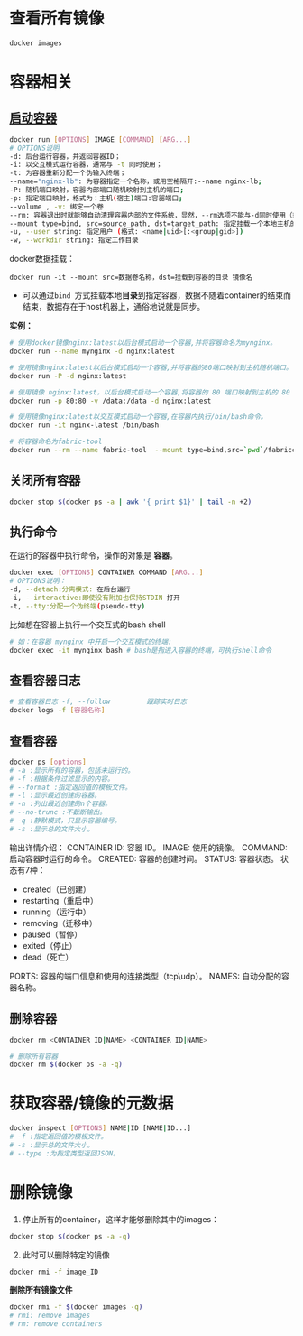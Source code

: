 # 查看所有镜像

```BASH
docker images
```

# 容器相关

## [启动容器](https://www.runoob.com/docker/docker-run-command.html)

```BASH
docker run [OPTIONS] IMAGE [COMMAND] [ARG...]
# OPTIONS说明
-d: 后台运行容器，并返回容器ID；
-i: 以交互模式运行容器，通常与 -t 同时使用；
-t: 为容器重新分配一个伪输入终端；
--name="nginx-lb": 为容器指定一个名称，或用空格隔开:--name nginx-lb;
-P: 随机端口映射，容器内部端口随机映射到主机的端口;
-p: 指定端口映射，格式为：主机(宿主)端口:容器端口;
--volume , -v: 绑定一个卷
--rm: 容器退出时就能够自动清理容器内部的文件系统，显然，--rm选项不能与-d同时使用（或者说同时使用没有意义），即只能自动清理foreground容器，不能自动清理detached容器。
--mount type=bind, src=source_path, dst=target_path: 指定挂载一个本地主机的目录到容器中去
-u, --user string: 指定用户 (格式: <name|uid>[:<group|gid>])
-w, --workdir string: 指定工作目录
```

docker数据挂载：

`docker run -it --mount src=数据卷名称，dst=挂载到容器的目录 镜像名`

* 可以通过`bind `方式挂载本地**目录**到指定容器，数据不随着container的结束而结束，数据存在于host机器上，通俗地说就是同步。



**实例：**

```BASH
# 使用docker镜像nginx:latest以后台模式启动一个容器,并将容器命名为mynginx。
docker run --name mynginx -d nginx:latest

# 使用镜像nginx:latest以后台模式启动一个容器,并将容器的80端口映射到主机随机端口。
docker run -P -d nginx:latest

# 使用镜像 nginx:latest，以后台模式启动一个容器,将容器的 80 端口映射到主机的 80 端口,主机的目录 /data 映射到容器的 /data。
docker run -p 80:80 -v /data:/data -d nginx:latest

# 使用镜像nginx:latest以交互模式启动一个容器,在容器内执行/bin/bash命令。
docker run -it nginx-latest /bin/bash

# 将容器命名为fabric-tool
docker run --rm --name fabric-tool  --mount type=bind,src=`pwd`/fabricconfig,dst=/etc/hyperledger/fabric -w /etc/hyperledger/fabric hyperledger/fabric-tools:1.4.1 cryptogen  generate --config=cryptogen_config.yaml --output ./crypto-config 


```



## 关闭所有容器

```BASH
docker stop $(docker ps -a | awk '{ print $1}' | tail -n +2)
```



## 执行命令

在运行的容器中执行命令，操作的对象是 **容器**。

```bash
docker exec [OPTIONS] CONTAINER COMMAND [ARG...]
# OPTIONS说明：
-d, --detach:分离模式: 在后台运行
-i, --interactive:即使没有附加也保持STDIN 打开
-t, --tty:分配一个伪终端(pseudo-tty)

```



比如想在容器上执行一个交互式的bash shell

```BASH
# 如：在容器 mynginx 中开启一个交互模式的终端:
docker exec -it mynginx bash # bash是指进入容器的终端，可执行shell命令
```



## 查看容器日志

```BASH
# 查看容器日志 -f, --follow         跟踪实时日志
docker logs -f [容器名称]
```





## 查看容器

```BASH
docker ps [options]
# -a :显示所有的容器，包括未运行的。
# -f :根据条件过滤显示的内容。
# --format :指定返回值的模板文件。
# -l :显示最近创建的容器。
# -n :列出最近创建的n个容器。
# --no-trunc :不截断输出。
# -q :静默模式，只显示容器编号。
# -s :显示总的文件大小。
```

输出详情介绍：
CONTAINER ID: 容器 ID。
IMAGE: 使用的镜像。
COMMAND: 启动容器时运行的命令。
CREATED: 容器的创建时间。
STATUS: 容器状态。
状态有7种：

- created（已创建）
- restarting（重启中）
- running（运行中）
- removing（迁移中）
- paused（暂停）
- exited（停止）
- dead（死亡）

PORTS: 容器的端口信息和使用的连接类型（tcp\udp）。
NAMES: 自动分配的容器名称。

## 删除容器

```bash
docker rm <CONTAINER ID|NAME> <CONTAINER ID|NAME>

# 删除所有容器
docker rm $(docker ps -a -q)
```

# 获取容器/镜像的元数据

```bash
docker inspect [OPTIONS] NAME|ID [NAME|ID...]
# -f :指定返回值的模板文件。
# -s :显示总的文件大小。
# --type :为指定类型返回JSON。
```

# 删除镜像

1. 停止所有的container，这样才能够删除其中的images：

```bash
docker stop $(docker ps -a -q)
```

2. 此时可以删除特定的镜像

```bash
docker rmi -f image_ID
```

**删除所有镜像文件**

```bash
docker rmi -f $(docker images -q)
# rmi: remove images
# rm: remove containers
```


